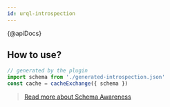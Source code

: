 ```yaml
---
id: urql-introspection
---
```


{@apiDocs}

## How to use?

```ts
// generated by the plugin
import schema from './generated-introspection.json'
const cache = cacheExchange({ schema })
```

> [Read more about Schema Awareness](https://formidable.com/open-source/urql/docs/graphcache/schema-awareness)
